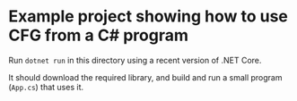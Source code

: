 # Example project showing how to use CFG from a C# program

Run `dotnet run` in this directory using a recent version of .NET Core.

It should download the required library, and build and run a small program (`App.cs`) that uses it.
